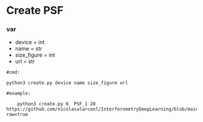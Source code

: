# Create PSF

### var 
 * device = int
 * name = str
 * size_figure = int
 * url = str 

```
#cmd:  

python3 create.py device name size_figure url

#example:

    python3 create.py 0  PSF_1 28  https://github.com/nicolasalarconl/InterferometryDeepLearning/blob/main/4_hd142_128x128_08.psf.fits?raw=true
```

